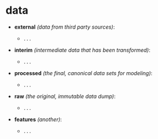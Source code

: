 # data

* **external** _(data from third party sources)_:
  * `...`

* **interim** _(intermediate data that has been transformed)_:
  * `...`

* **processed** _(the final, canonical data sets for modeling)_:
  * `...`

* **raw** _(the original, immutable data dump)_:
  * `...`

* **features** _(another)_:
  * `...`
